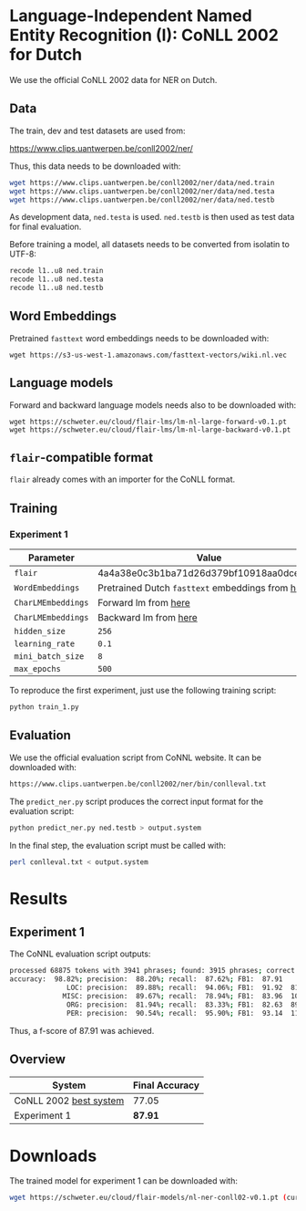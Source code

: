 # Language-Independent Named Entity Recognition (I): CoNLL 2002 for Dutch

We use the official CoNLL 2002 data for NER on Dutch.

## Data

The train, dev and test datasets are used from:

<https://www.clips.uantwerpen.be/conll2002/ner/>

Thus, this data needs to be downloaded with:

```bash
wget https://www.clips.uantwerpen.be/conll2002/ner/data/ned.train
wget https://www.clips.uantwerpen.be/conll2002/ner/data/ned.testa
wget https://www.clips.uantwerpen.be/conll2002/ner/data/ned.testb
```

As development data, `ned.testa` is used. `ned.testb` is then used as test data
for final evaluation.

Before training a model, all datasets needs to be converted from isolatin to
UTF-8:

```bash
recode l1..u8 ned.train
recode l1..u8 ned.testa
recode l1..u8 ned.testb
```

## Word Embeddings

Pretrained `fasttext` word embeddings needs to be downloaded with:

```
wget https://s3-us-west-1.amazonaws.com/fasttext-vectors/wiki.nl.vec
```

## Language models

Forward and backward language models needs also to be downloaded with:

```
wget https://schweter.eu/cloud/flair-lms/lm-nl-large-forward-v0.1.pt
wget https://schweter.eu/cloud/flair-lms/lm-nl-large-backward-v0.1.pt
```

## `flair`-compatible format

`flair` already comes with an importer for the CoNLL format.

## Training

### Experiment 1

| Parameter              | Value
| ---------------------- | -----
| `flair`                | 4a4a38e0c3b1ba71d26d379bf10918aa0dce28f3
| `WordEmbeddings`       | Pretrained Dutch `fasttext` embeddings from [here](https://github.com/facebookresearch/fastText/blob/master/pretrained-vectors.md)
| `CharLMEmbeddings`     | Forward lm from [here](https://github.com/stefan-it/flair-lms#dutch)
| `CharLMEmbeddings`     | Backward lm from [here](https://github.com/stefan-it/flair-lms#dutch)
| `hidden_size`          | `256`
| `learning_rate`        | `0.1`
| `mini_batch_size`      | `8`
| `max_epochs`           | `500`

To reproduce the first experiment, just use the following training script:

```bash
python train_1.py
```

## Evaluation

We use the official evaluation script from CoNNL website. It can be downloaded
with:

```bash
https://www.clips.uantwerpen.be/conll2002/ner/bin/conlleval.txt
```

The `predict_ner.py` script produces the correct input format for the evaluation
script:

```bash
python predict_ner.py ned.testb > output.system
```

In the final step, the evaluation script must be called with:

```bash
perl conlleval.txt < output.system
```

# Results

## Experiment 1

The CoNNL evaluation script outputs:

```bash
processed 68875 tokens with 3941 phrases; found: 3915 phrases; correct: 3453.
accuracy:  98.82%; precision:  88.20%; recall:  87.62%; FB1:  87.91
              LOC: precision:  89.88%; recall:  94.06%; FB1:  91.92  810
             MISC: precision:  89.67%; recall:  78.94%; FB1:  83.96  1045
              ORG: precision:  81.94%; recall:  83.33%; FB1:  82.63  897
              PER: precision:  90.54%; recall:  95.90%; FB1:  93.14  1163
```

Thus, a f-score of 87.91 was achieved.

## Overview

| System                                                                          | Final Accuracy
| ------------------------------------------------------------------------------- | -------------
| CoNLL 2002 [best system](https://www.clips.uantwerpen.be/conll2002/ner/#CMP02)  | 77.05
| Experiment 1                                                                    | **87.91**


# Downloads

The trained model for experiment 1 can be downloaded with:

```bash
wget https://schweter.eu/cloud/flair-models/nl-ner-conll02-v0.1.pt (current not working on pytorch < 1.0)
```

